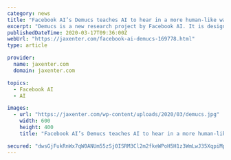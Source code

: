 ```yaml
---
category: news
title: "Facebook AI’s Demucs teaches AI to hear in a more human-like way"
excerpt: "Demucs is a new research project by Facebook AI. It is designed to separate musical tracks into different instruments or vocals, similar to how a human can detect the specific instruments, and solve the problems of existing approaches. In the long run, Demucs could be applied to other AI tasks as well. Music source separation can be a tricky ..."
publishedDateTime: 2020-03-17T09:36:00Z
webUrl: "https://jaxenter.com/facebook-ai-demucs-169778.html"
type: article

provider:
  name: jaxenter.com
  domain: jaxenter.com

topics:
  - Facebook AI
  - AI

images:
  - url: "https://jaxenter.com/wp-content/uploads/2020/03/demucs.jpg"
    width: 600
    height: 400
    title: "Facebook AI’s Demucs teaches AI to hear in a more human-like way"

secured: "dwsGjFukRnWx7qW0ANUm55zSj0ISRM3Cl2m2fkeWPoH5H1z3WmLwJ35XqpiMpI1l8sEu2hpCUVqGUlLC678QQNaC7uBmN3iD1X7vXiS6lNY5hQD4Goj0ZLlXZJ9jrHYL3NBAbtL68m3dh+SAGFIE4R+UCOab4PHzagQ6WbZFXCxbwKYLWw1X93jXBXlGlV+s+9UgmHQwpbXJ0XqpTAK2STeTOY0evkG3YkJOFVniirVQsMDdCxdwwNlbyl0DFUEpbvfDtieNGVmE4QniVoTJqZq08vz6oWIxxyF7K2/5iC35UASAHPJtKmdGU0qiMvMD;BrBwwNtk2cMlN6XPo3KaDA=="
---
```


